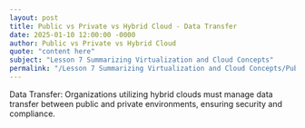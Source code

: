 ```yaml
---
layout: post
title: Public vs Private vs Hybrid Cloud - Data Transfer
date: 2025-01-10 12:00:00 -0000
author: Public vs Private vs Hybrid Cloud
quote: "content here"
subject: "Lesson 7 Summarizing Virtualization and Cloud Concepts"
permalink: "/Lesson 7 Summarizing Virtualization and Cloud Concepts/Public vs Private vs Hybrid Cloud/Public vs Private vs Hybrid Cloud - Data Transfer"
---
```


Data Transfer: Organizations utilizing hybrid clouds must manage data transfer between public and private environments, ensuring security and compliance.
